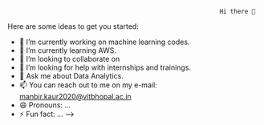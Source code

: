                                                                Hi there 👋
  
<!--
**MANN0503/MANN0503** is a ✨ _special_ ✨ repository because its `README.md` (this file) appears on your GitHub profile.
-->
Here are some ideas to get you started:

- 🔭 I’m currently working on machine learning codes.
- 🌱 I’m currently learning AWS.
- 👯 I’m looking to collaborate on 
- 🤔 I’m looking for help with internships and trainings.
- 💬 Ask me about Data Analytics. 
- 📫 You can reach out to me on my e-mail: manbir.kaur2020@vitbhopal.ac.in
- 😄 Pronouns: ...
- ⚡ Fun fact: ...
-->
